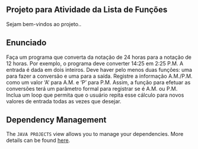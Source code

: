 ## Projeto para Atividade da Lista de Funções

Sejam bem-vindos ao projeto..

## Enunciado

Faça um programa que converta da notação de 24 horas para a notação de 12 horas. Por exemplo, o programa deve converter 14:25 em 2:25 P.M. A entrada é dada em dois inteiros. Deve haver pelo menos duas funções: uma para fazer a conversão e uma para a saída. Registre a informação A.M./P.M. como um valor ‘A’ para A.M. e ‘P’ para P.M. Assim, a função para efetuar as conversões terá um parâmetro formal para registrar se é A.M. ou P.M. Inclua um loop que permita que o usuário repita esse cálculo para novos valores de entrada todas as vezes que desejar.

## Dependency Management

The `JAVA PROJECTS` view allows you to manage your dependencies. More details can be found [here](https://github.com/microsoft/vscode-java-dependency#manage-dependencies).